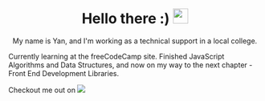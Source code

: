 <h1 align="center";font-size: 16px> Hello there :)   <img src="https://i.imgur.com/u8HivgI.gif" width="30px"> </h1>

<p align="center"> My name is Yan, and I'm working as a technical support in a local college.

Currently learning at the freeCodeCamp site.
Finished JavaScript Algorithms and Data Structures, and now on my way to the next chapter - Front End Development Libraries.

Checkout me out on <a href="https://www.linkedin.com/in/yana-brushtein-41a98619b" rel="nofollow"><img src="https://img.shields.io/badge/-Linkedin-blue" style="max-width: 200px;">
</a>

</p>
